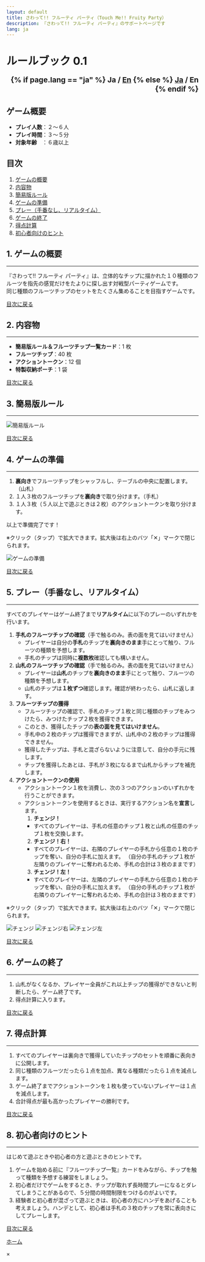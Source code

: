 ```yaml
---
layout: default
title: さわって!! フルーティ パーティ（Touch Me!! Fruity Party）
description: 『さわって!! フルーティ パーティ』のサポートページです
lang: ja
---
```


# **ルールブック 0.1**

<div style="text-align: right; font-size: 1.2rem; font-weight: bold;">
  {% if page.lang == "ja" %}
    <span>Ja / <a href="{{site.baseurl}}{% link _games/touch-me-fruity-party-en.md %}">En</a></span>
  {% else %}
    <span><a href="{{site.baseurl}}{% link _games/touch-me-fruity-party.md %}">Ja</a> / En</span>
  {% endif %}
</div>

## **ゲーム概要**

- **プレイ人数**：２～６人
- **プレイ時間**：３～５分
- **対象年齢**　：６歳以上

## **目次**

1. [ゲームの概要](#1-ゲームの概要)
2. [内容物](#2-内容物)
3. [簡易版ルール](#3-簡易版ルール)
4. [ゲームの準備](#4-ゲームの準備)
5. [プレー（手番なし、リアルタイム）](#5-プレー手番なしリアルタイム)
6. [ゲームの終了](#6-ゲームの終了)
7. [得点計算](#7-得点計算)
8. [初心者向けのヒント](#8-初心者向けのヒント)

## **1. ゲームの概要**

---

『さわって!! フルーティ パーティ』は、立体的なチップに描かれた１０種類のフルーツを指先の感覚だけをたよりに探し出す対戦型パーティゲームです。  
同じ種類のフルーツチップのセットをたくさん集めることを目指すゲームです。

[目次に戻る](#目次)

## **2. 内容物**

---

- **簡易版ルール＆フルーツチップ一覧カード**：1 枚
- **フルーツチップ**：40 枚
- **アクショントークン**：12 個
- **特製収納ポーチ**：1 袋

[目次に戻る](#目次)

## **3. 簡易版ルール**

---

<div class="img-container">
    <img src="{{site.baseurl}}/assets/img/simple-rule-book-touch-me.jpg" alt="簡易版ルール">
</div>

[目次に戻る](#目次)

## **4. ゲームの準備**

---

1. **裏向き**でフルーツチップをシャッフルし、テーブルの中央に配置します。（山札）
2. １人３枚のフルーツチップを**裏向き**で取り分けます。（手札）
3. １人３枚（５人以上で遊ぶときは２枚）のアクショントークンを取り分けます。

以上で準備完了です！

※クリック（タップ）で拡大できます。拡大後は右上のバツ「✕」マークで閉じられます。

<div class="img-container">
  <img src="{{site.baseurl}}/assets/img/ゲームの準備-touch-me.jpg" alt="ゲームの準備" onclick="openModal(this.src)">
</div>

[目次に戻る](#目次)

## **5. プレー（手番なし、リアルタイム）**

---

すべてのプレイヤーはゲーム終了まで**リアルタイム**に以下のプレーのいずれかを行います。

1. **手札のフルーツチップの確認**（手で触るのみ。表の面を見てはいけません）
   - プレイヤーは自分の**手札**のチップを**裏向きのまま**手にとって触り、フルーツの種類を予想します。
   - 手札のチップは同時に**複数枚**確認しても構いません。
2. **山札のフルーツチップの確認**（手で触るのみ。表の面を見てはいけません）
   - プレイヤーは**山札**のチップを**裏向きのまま**手にとって触り、フルーツの種類を予想します。
   - 山札のチップは**１枚ずつ**確認します。確認が終わったら、山札に返します。
3. **フルーツチップの獲得**
   - フルーツチップの確認で、手札のチップ１枚と同じ種類のチップをみつけたら、みつけたチップ２枚を獲得できます。
   - このとき、獲得したチップの**表の面を見てはいけません**。
   - 手札中の２枚のチップは獲得できますが、山札中の２枚のチップは獲得できません。
   - 獲得したチップは、手札と混ざらないように注意して、自分の手元に残します。
   - チップを獲得したあとは、手札が３枚になるまで山札からチップを補充します。
4. **アクショントークンの使用**
   - アクショントークン１枚を消費し、次の３つのアクションのいずれかを行うことができます。
   - アクショントークンを使用するときは、実行するアクション名を**宣言**します。
     1. **チェンジ！**
     - すべてのプレイヤーは、手札の任意のチップ１枚と山札の任意のチップ１枚を交換します。
     2. **チェンジ！右！**
     - すべてのプレイヤーは、右隣のプレイヤーの手札から任意の１枚のチップを奪い、自分の手札に加えます。
       （自分の手札のチップ１枚が左隣りのプレイヤーに奪われるため、手札の合計は３枚のままです）
     3. **チェンジ！左！**
     - すべてのプレイヤーは、左隣のプレイヤーの手札から任意の１枚のチップを奪い、自分の手札に加えます。
       （自分の手札のチップ１枚が右隣りのプレイヤーに奪われるため、手札の合計は３枚のままです）

※クリック（タップ）で拡大できます。拡大後は右上のバツ「✕」マークで閉じられます。

<div class="img-container">
  <img src="{{site.baseurl}}/assets/img/チェンジ.jpg" alt="チェンジ" onclick="openModal(this.src)">
  <img src="{{site.baseurl}}/assets/img/チェンジ右.jpg" alt="チェンジ右" onclick="openModal(this.src)">
  <img src="{{site.baseurl}}/assets/img/チェンジ左.jpg" alt="チェンジ左" onclick="openModal(this.src)">
</div>

[目次に戻る](#目次)

## **6. ゲームの終了**

---

1. 山札がなくなるか、プレイヤー全員がこれ以上チップの獲得ができないと判断したら、ゲーム終了です。
2. 得点計算に入ります。

[目次に戻る](#目次)

## **7. 得点計算**

---

1. すべてのプレイヤーは裏向きで獲得していたチップのセットを順番に表向きに公開します。
2. 同じ種類のフルーツだったら１点を加点、異なる種類だったら１点を減点します。
3. ゲーム終了までアクショントークンを１枚も使っていないプレイヤーは１点を減点します。
4. 合計得点が最も高かったプレイヤーの勝利です。

[目次に戻る](#目次)

## **8. 初心者向けのヒント**

---

はじめて遊ぶときや初心者の方と遊ぶときのヒントです。

1. ゲームを始める前に『フルーツチップ一覧』カードをみながら、チップを触って種類を予想する練習をしましょう。
2. 初心者だけでゲームをするとき、チップが取れず長時間プレーになるとダレてしまうことがあるので、５分間の時間制限をつけるのがよいです。
3. 経験者と初心者が混ざって遊ぶときは、初心者の方にハンデをあげることも考えましょう。ハンデとして、初心者は手札の３枚のチップを常に表向きにしてプレーします。

[目次に戻る](#目次)

[ホーム](./)

<!-- モーダル表示用の要素 -->
<div id="imgModal" class="modal" onclick="closeModal()">
  <span class="close">&times;</span>
  <img class="modal-content" id="modalImage">
</div>
